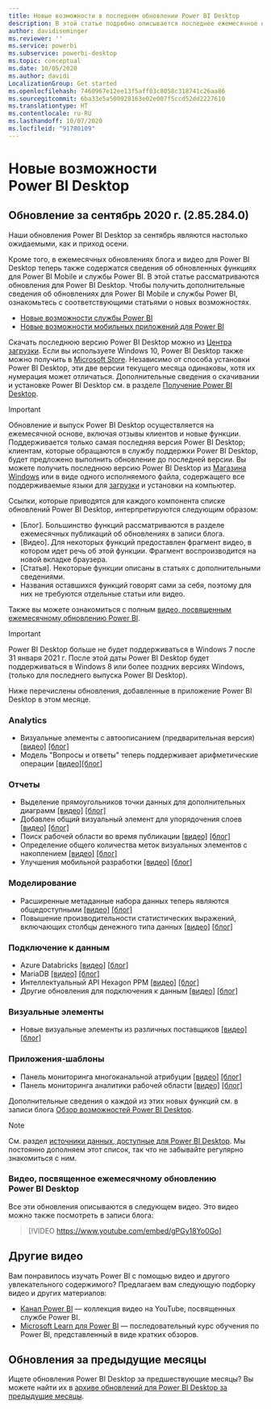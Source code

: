```yaml
---
title: Новые возможности в последнем обновлении Power BI Desktop
description: В этой статье подробно описывается последнее ежемесячное обновление для Power BI Desktop.
author: davidiseminger
ms.reviewer: ''
ms.service: powerbi
ms.subservice: powerbi-desktop
ms.topic: conceptual
ms.date: 10/05/2020
ms.author: davidi
LocalizationGroup: Get started
ms.openlocfilehash: 7460967e12ee13f5aff03c8058c318741c26aa86
ms.sourcegitcommit: 6ba33e5a500928163e02e007f5ccd52dd2227610
ms.translationtype: HT
ms.contentlocale: ru-RU
ms.lasthandoff: 10/07/2020
ms.locfileid: "91780109"
---
```

# <a name="whats-new-in-power-bi-desktop"></a>Новые возможности Power BI Desktop

## <a name="september-2020-update-2852840"></a>Обновление за сентябрь 2020 г. (2.85.284.0)

Наши обновления Power BI Desktop за сентябрь являются настолько ожидаемыми, как и приход осени. 

Кроме того, в ежемесячных обновлениях блога и видео для Power BI Desktop теперь также содержатся сведения об обновленных функциях для Power BI Mobile и службы Power BI. В этой статье рассматриваются обновления для Power BI Desktop. Чтобы получить дополнительные сведения об обновлениях для Power BI Mobile и службы Power BI, ознакомьтесь с соответствующими статьями о новых возможностях.

* [Новые возможности службы Power BI](service-whats-new.md)
* [Новые возможности мобильных приложений для Power BI](../consumer/mobile/mobile-whats-new-in-the-mobile-apps.md)

Скачать последнюю версию Power BI Desktop можно из [Центра загрузки](https://www.microsoft.com/download/details.aspx?id=58494). Если вы используете Windows 10, Power BI Desktop также можно получить в [Microsoft Store](https://aka.ms/pbidesktopstore). Независимо от способа установки Power BI Desktop, эти две версии текущего месяца одинаковы, хотя их нумерация может отличаться. Дополнительные сведения о скачивании и установке Power BI Desktop см. в разделе [Получение Power BI Desktop](desktop-get-the-desktop.md). 

> [!IMPORTANT]
> Обновление и выпуск Power BI Desktop осуществляется на ежемесячной основе, включая отзывы клиентов и новые функции. Поддерживается только самая последняя версия Power BI Desktop; клиентам, которые обращаются в службу поддержки Power BI Desktop, будет предложено выполнить обновление до последней версии. Вы можете получить последнюю версию Power BI Desktop из [Магазина Windows](https://aka.ms/pbidesktopstore) или в виде одного исполняемого файла, содержащего все поддерживаемые языки для [загрузки](https://www.microsoft.com/download/details.aspx?id=58494) и установки на компьютер.

Ссылки, которые приводятся для каждого компонента списке обновлений Power BI Desktop, интерпретируются следующим образом:

* \[Блог\]. Большинство функций рассматриваются в разделе ежемесячных публикаций об обновлениях в записи блога.
* \[Видео\]. Для некоторых функций предоставлен фрагмент видео, в котором идет речь об этой функции. Фрагмент воспроизводится на новой вкладке браузера.
* \[Статья\]. Некоторые функции описаны в статьях с дополнительными сведениями.
* Названия оставшихся функций говорят сами за себя, поэтому для них не требуются отдельные статьи или видео.

Также вы можете ознакомиться с полным [видео, посвященным ежемесячному обновлению Power BI](#power-bi-desktop-monthly-update-video).

> [!IMPORTANT]
> Power BI Desktop больше не будет поддерживаться в Windows 7 после 31 января 2021 г. После этой даты Power BI Desktop будет поддерживаться в Windows 8 или более поздних версиях Windows, (только для последнего выпуска Power BI Desktop). 

Ниже перечислены обновления, добавленные в приложение Power BI Desktop в этом месяце.

### <a name="analytics"></a>Analytics
* Визуальные элементы с автоописанием (предварительная версия) [[видео]](https://youtu.be/gPGy18Yo0Go?t=51)  [[блог]](https://powerbi.microsoft.com/blog/power-bi-september-2020-feature-summary/#_Smart_narratives_(preview)) 
* Модель "Вопросы и ответы" теперь поддерживает арифметические операции [[видео]](https://youtu.be/gPGy18Yo0Go?t=333)[[блог]](https://powerbi.microsoft.com/blog/power-bi-september-2020-feature-summary/#QA_arithmetic) 


### <a name="reporting"></a>Отчеты
* Выделение прямоугольников точки данных для дополнительных диаграмм [[видео]](https://youtu.be/gPGy18Yo0Go?t=370)  [[блог]](https://powerbi.microsoft.com/blog/power-bi-september-2020-feature-summary/#Data_point_rectangle_select) 
* Добавлен общий визуальный элемент для упорядочения слоев [[видео]](https://youtu.be/gPGy18Yo0Go?t=405)  [[блог]](https://powerbi.microsoft.com/blog/power-bi-september-2020-feature-summary/#Maintain_layer_order) 
* Поиск рабочей области во время публикации [[видео]](https://youtu.be/gPGy18Yo0Go?t=615)  [[блог]](https://powerbi.microsoft.com/blog/power-bi-september-2020-feature-summary/#Search_workspace) 
* Определение общего количества меток визуальных элементов с накоплением [[видео]](https://youtu.be/gPGy18Yo0Go?t=630)  [[блог]](https://powerbi.microsoft.com/blog/power-bi-september-2020-feature-summary/#Total_labels_stacked) 
* Улучшения мобильной разработки [[видео]](https://youtu.be/gPGy18Yo0Go?t=786)  [[блог]](https://powerbi.microsoft.com/blog/power-bi-september-2020-feature-summary/#Mobile_authoring_enhancements) 


### <a name="modeling"></a>Моделирование
* Расширенные метаданные набора данных теперь являются общедоступными [[видео]](https://youtu.be/gPGy18Yo0Go?t=1200)  [[блог]](https://powerbi.microsoft.com/blog/power-bi-september-2020-feature-summary/#Enhanced_Dataset_Metadata)
* Повышение производительности статистических выражений, включающих столбцы денежного типа данных [[видео]](https://youtu.be/gPGy18Yo0Go?t=1220)  [[блог]](https://powerbi.microsoft.com/blog/power-bi-september-2020-feature-summary/#Performance_improvements_to_agg)


### <a name="data-connectivity"></a>Подключение к данным
* Azure Databricks [[видео]](https://youtu.be/gPGy18Yo0Go?t=1342)  [[блог]](https://powerbi.microsoft.com/blog/power-bi-september-2020-feature-summary/#Azure_Databricks)
* MariaDB [[видео]](https://youtu.be/gPGy18Yo0Go?t=1365)  [[блог]](https://powerbi.microsoft.com/blog/power-bi-september-2020-feature-summary/#MariaDB)
* Интеллектуальный API Hexagon PPM [[видео]](https://youtu.be/gPGy18Yo0Go?t=1386)  [[блог]](https://powerbi.microsoft.com/blog/power-bi-september-2020-feature-summary/#Hexagon_PPM_Smart)
* Другие обновления для подключения к данным [[видео]](https://youtu.be/gPGy18Yo0Go?t=1411)  [[блог]](https://powerbi.microsoft.com/blog/power-bi-september-2020-feature-summary/#Other_data_connectivity)


### <a name="visuals"></a>Визуальные элементы
* Новые визуальные элементы из различных поставщиков [[видео]](https://youtu.be/gPGy18Yo0Go?t=1228)  [[блог]](https://powerbi.microsoft.com/blog/power-bi-september-2020-feature-summary/#Visualizations)


### <a name="template-apps"></a>Приложения-шаблоны
* Панель мониторинга многоканальной атрибуции [[видео]](https://youtu.be/gPGy18Yo0Go?t=1290)   [[блог]](https://powerbi.microsoft.com/blog/power-bi-september-2020-feature-summary/#Multichannel_Attribution_Dashboard) 
* Панель мониторинга аналитики рабочей области [[видео]](https://youtu.be/gPGy18Yo0Go?t=1290)   [[блог]](https://powerbi.microsoft.com/blog/power-bi-september-2020-feature-summary/#Workspace_Analytics_Dashboard) 


Дополнительные сведения о каждой из этих новых функций см. в записи блога [Обзор возможностей Power BI Desktop](https://powerbi.microsoft.com/blog/power-bi-september-2020-feature-summary/).


> [!NOTE]
> См. раздел [источники данных, доступные для Power BI Desktop](../connect-data/desktop-data-sources.md). Мы постоянно дополняем этот список, так что не забывайте регулярно знакомиться с ним.


### <a name="power-bi-desktop-monthly-update-video"></a>Видео, посвященное ежемесячному обновлению Power BI Desktop
Все эти обновления описываются в следующем видео. Это видео можно также посмотреть в записи блога:

> [!VIDEO https://www.youtube.com/embed/gPGy18Yo0Go]

## <a name="more-videos"></a>Другие видео

Вам понравилось изучать Power BI с помощью видео и другого увлекательного содержимого? Предлагаем вам следующую подборку видео и других материалов:

-   [Канал Power BI](https://www.youtube.com/user/mspowerbi) — коллекция видео на YouTube, посвященных службе Power BI.
-   [Microsoft Learn для Power BI](/learn/powerplatform/power-bi?WT.mc_id=powerbi_landingpage-docs-link) — последовательный курс обучения по Power BI, представленный в виде кратких обзоров.

## <a name="updates-for-previous-months"></a>Обновления за предыдущие месяцы

Ищете обновления Power BI Desktop за предшествующие месяцы? Вы можете найти их в [архиве обновлений для Power BI Desktop за предыдущие месяцы](desktop-latest-update-archive.md).